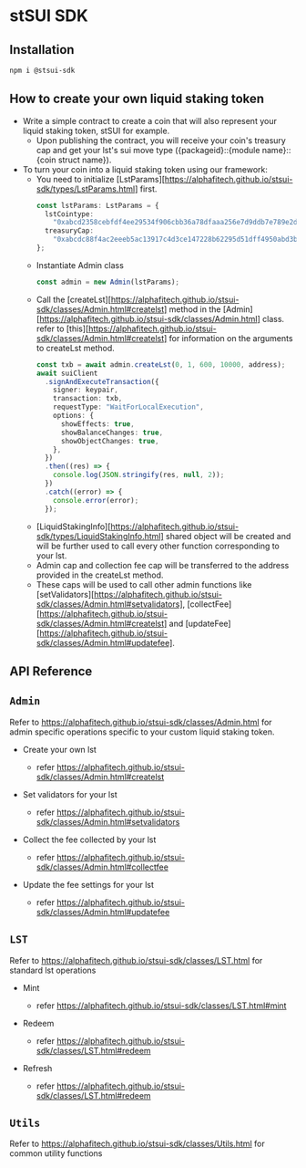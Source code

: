 # stSUI SDK

## Installation

```bash
npm i @stsui-sdk
```

## How to create your own liquid staking token

- Write a simple contract to create a coin that will also represent your liquid staking token, stSUI for example.
  - Upon publishing the contract, you will receive your coin's treasury cap and get your lst's sui move type ({packageid}::{module name}::{coin struct name}).
- To turn your coin into a liquid staking token using our framework:
  - You need to initialize [LstParams][https://alphafitech.github.io/stsui-sdk/types/LstParams.html] first.
    ```typescript
    const lstParams: LstParams = {
      lstCointype:
        "0xabcd2358cebfdf4ee29534f906cbb36a78dfaaa256e7d9ddb7e789e2dd8abcd::demo::DEMO", // your lst's move type
      treasuryCap:
        "0xabcdc88f4ac2eeeb5ac13917c4d3ce147228b62295d51dff4950abd3bb4cabcd", // object id of your treasury cap
    };
    ```
  - Instantiate Admin class
    ```typescript
    const admin = new Admin(lstParams);
    ```
  - Call the [createLst][https://alphafitech.github.io/stsui-sdk/classes/Admin.html#createlst] method in the [Admin][https://alphafitech.github.io/stsui-sdk/classes/Admin.html] class.
    refer to [this][https://alphafitech.github.io/stsui-sdk/classes/Admin.html#createlst] for information on the arguments to createLst method.
    ```typescript
    const txb = await admin.createLst(0, 1, 600, 10000, address);
    await suiClient
      .signAndExecuteTransaction({
        signer: keypair,
        transaction: txb,
        requestType: "WaitForLocalExecution",
        options: {
          showEffects: true,
          showBalanceChanges: true,
          showObjectChanges: true,
        },
      })
      .then((res) => {
        console.log(JSON.stringify(res, null, 2));
      })
      .catch((error) => {
        console.error(error);
      });
    ```
  - [LiquidStakingInfo][https://alphafitech.github.io/stsui-sdk/types/LiquidStakingInfo.html] shared object will be created and will be further used to call every other function corresponding to your lst.
  - Admin cap and collection fee cap will be transferred to the address provided in the createLst method.
  - These caps will be used to call other admin functions like [setValidators][https://alphafitech.github.io/stsui-sdk/classes/Admin.html#setvalidators], [collectFee][https://alphafitech.github.io/stsui-sdk/classes/Admin.html#createlst] and [updateFee][https://alphafitech.github.io/stsui-sdk/classes/Admin.html#updatefee].

## API Reference

## `Admin`

Refer to https://alphafitech.github.io/stsui-sdk/classes/Admin.html for admin specific operations specific to your custom liquid staking token.

- Create your own lst

  - refer https://alphafitech.github.io/stsui-sdk/classes/Admin.html#createlst

- Set validators for your lst

  - refer https://alphafitech.github.io/stsui-sdk/classes/Admin.html#setvalidators

- Collect the fee collected by your lst

  - refer https://alphafitech.github.io/stsui-sdk/classes/Admin.html#collectfee

- Update the fee settings for your lst

  - refer https://alphafitech.github.io/stsui-sdk/classes/Admin.html#updatefee

## `LST`

Refer to https://alphafitech.github.io/stsui-sdk/classes/LST.html for standard lst operations

- Mint

  - refer https://alphafitech.github.io/stsui-sdk/classes/LST.html#mint

- Redeem

  - refer https://alphafitech.github.io/stsui-sdk/classes/LST.html#redeem

- Refresh

  - refer https://alphafitech.github.io/stsui-sdk/classes/LST.html#redeem

## `Utils`

Refer to https://alphafitech.github.io/stsui-sdk/classes/Utils.html for common utility functions
